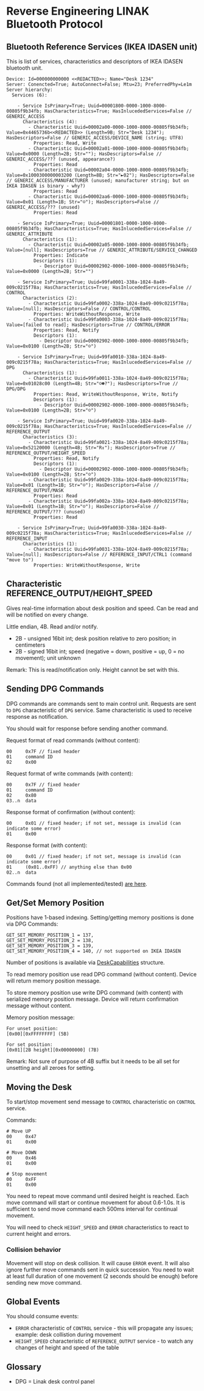 ﻿# Reverse Engineering LINAK Bluetooth Protocol

## Bluetooth Reference Services (IKEA IDASEN unit)

This is list of services, characteristics and descriptors of IKEA IDASEN bluetooth unit.

```
Device: Id=000000000000 <<REDACTED>>; Name="Desk 1234"
Server: Conencted=True; AutoConnect=False; Mtu=23; PreferredPhy=Le1m
Server hierarchy:
  Services (6):

    - Service IsPrimary=True; Uuid=00001800-0000-1000-8000-00805f9b34fb; HasCharacteristics=True; HasInlucededServices=False // GENERIC_ACCESS
      Characteristics (4):
        - Characteristic Uuid=00002a00-0000-1000-8000-00805f9b34fb; Value=0x4465736b<<REDACTED>> (Length=9B; Str="Desk 1234"); HasDescriptors=False // GENERIC_ACCESS/DEVICE_NAME (string; UTF8)
          Properties: Read, Write
        - Characteristic Uuid=00002a01-0000-1000-8000-00805f9b34fb; Value=0x0000 (Length=2B; Str=""); HasDescriptors=False // GENERIC_ACCESS/??? (unused, appearance?)
          Properties: Read
        - Characteristic Uuid=00002a04-0000-1000-8000-00805f9b34fb; Value=0x1000300000003200 (Length=8B; Str="►02"); HasDescriptors=False // GENERIC_ACCESS/MANUFACTURER (unused; manufacturer string; but on IKEA IDASEN is binary - why?)
          Properties: Read
        - Characteristic Uuid=00002aa6-0000-1000-8000-00805f9b34fb; Value=0x01 (Length=1B; Str="☺"); HasDescriptors=False // GENERIC_ACCESS/??? (unused)
          Properties: Read

    - Service IsPrimary=True; Uuid=00001801-0000-1000-8000-00805f9b34fb; HasCharacteristics=True; HasInlucededServices=False // GENERIC_ATTRIBUTE
      Characteristics (1):
        - Characteristic Uuid=00002a05-0000-1000-8000-00805f9b34fb; Value=[null]; HasDescriptors=True // GENERIC_ATTRIBUTE/SERVICE_CHANGED
          Properties: Indicate
          Descriptors (1):
            - Descriptor Uuid=00002902-0000-1000-8000-00805f9b34fb; Value=0x0000 (Length=2B; Str="")
    
    - Service IsPrimary=True; Uuid=99fa0001-338a-1024-8a49-009c0215f78a; HasCharacteristics=True; HasInlucededServices=False // CONTROL
      Characteristics (2):
        - Characteristic Uuid=99fa0002-338a-1024-8a49-009c0215f78a; Value=[null]; HasDescriptors=False // CONTROL/CONTROL
          Properties: WriteWithoutResponse, Write
        - Characteristic Uuid=99fa0003-338a-1024-8a49-009c0215f78a; Value=[failed to read]; HasDescriptors=True // CONTROL/ERROR
          Properties: Read, Notify
          Descriptors (1):
            - Descriptor Uuid=00002902-0000-1000-8000-00805f9b34fb; Value=0x0100 (Length=2B; Str="☺")
    
    - Service IsPrimary=True; Uuid=99fa0010-338a-1024-8a49-009c0215f78a; HasCharacteristics=True; HasInlucededServices=False // DPG
      Characteristics (1):
        - Characteristic Uuid=99fa0011-338a-1024-8a49-009c0215f78a; Value=0x01028c00 (Length=4B; Str="☺☻?"); HasDescriptors=True // DPG/DPG
          Properties: Read, WriteWithoutResponse, Write, Notify
          Descriptors (1):
            - Descriptor Uuid=00002902-0000-1000-8000-00805f9b34fb; Value=0x0100 (Length=2B; Str="☺")
    
    - Service IsPrimary=True; Uuid=99fa0020-338a-1024-8a49-009c0215f78a; HasCharacteristics=True; HasInlucededServices=False // REFERENCE_OUTPUT
      Characteristics (3):
        - Characteristic Uuid=99fa0021-338a-1024-8a49-009c0215f78a; Value=0x52120000 (Length=4B; Str="R↕"); HasDescriptors=True // REFERENCE_OUTPUT/HEIGHT_SPEED
          Properties: Read, Notify
          Descriptors (1):
            - Descriptor Uuid=00002902-0000-1000-8000-00805f9b34fb; Value=0x0100 (Length=2B; Str="☺")
        - Characteristic Uuid=99fa0029-338a-1024-8a49-009c0215f78a; Value=0x01 (Length=1B; Str="☺"); HasDescriptors=False // REFERENCE_OUTPUT/MASK
          Properties: Read
        - Characteristic Uuid=99fa002a-338a-1024-8a49-009c0215f78a; Value=0x01 (Length=1B; Str="☺"); HasDescriptors=False // REFERENCE_OUTPUT/??? (unused)
          Properties: Read
    
    - Service IsPrimary=True; Uuid=99fa0030-338a-1024-8a49-009c0215f78a; HasCharacteristics=True; HasInlucededServices=False // REFERENCE_INPUT
      Characteristics (1):
        - Characteristic Uuid=99fa0031-338a-1024-8a49-009c0215f78a; Value=[null]; HasDescriptors=False // REFERENCE_INPUT/CTRL1 (command "move to")
          Properties: WriteWithoutResponse, Write
```

## Characteristic REFERENCE_OUTPUT/HEIGHT_SPEED

Gives real-time information about desk position and speed. Can be read and will be notified on every change.

Little endian, 4B. Read and/or notify.

* 2B - unsigned 16bit int; desk position relative to zero position; in centimeters
* 2B - signed 16bit int; speed (negative = down, positive = up, 0 = no movement); unit unknown

Remark: This is read/notification only. Height cannot be set with this.

## Sending DPG Commands

DPG commands are commands sent to main control unit. Requests are sent to `DPG` characteristic of `DPG` service. Same characteristic is used to receive response as notification.

You should wait for response before sending another command.

Request format of read commands (without content):

```
00     0x7F // fixed header
01     command ID
02     0x00
```

Request format of write commands (with content):

```
00     0x7F // fixed header
01     command ID
02     0x80
03..n  data
```

Response format of confirmation (without content):

```
00     0x01 // fixed header; if not set, message is invalid (can indicate some error)
01     0x00
```

Response format (with content):

```
00     0x01 // fixed header; if not set, message is invalid (can indicate some error)
01     (0x01..0xFF) // anything else than 0x00
02..n  data
```

Commands found (not all implemented/tested) [are here](./src/LinakDeskClient/Structures/DpgCommandTypes.cs).

## Get/Set Memory Position

Positions have 1-based indexing. Setting/getting memory positions is done via DPG Commands:

```
GET_SET_MEMORY_POSITION_1 = 137,
GET_SET_MEMORY_POSITION_2 = 138,
GET_SET_MEMORY_POSITION_3 = 139,
GET_SET_MEMORY_POSITION_4 = 140, // not supported on IKEA IDASEN
```

Number of positions is available via [DeskCapabilities](./src/LinakDeskClient/Structures/DeskCapabilities.cs) structure.

To read memory position use read DPG command (without content). Device will return memory position message.

To store memory position use write DPG command (with content) with serialized memory position message. Device will return confirmation message without content.

Memory position message:

```
For unset position:
[0x00][0xFFFFFFFF] (5B)

For set position:
[0x01][2B height][0x00000000] (7B)
```

Remark: Not sure of purpose of 4B suffix but it needs to be all set for unsetting and all zeroes for setting.

## Moving the Desk

To start/stop movement send message to `CONTROL` characteristic on `CONTROL` service.

Commands:

```
# Move UP
00     0x47
01     0x00

# Move DOWN
00     0x46
01     0x00

# Stop movement
00     0xFF
01     0x00
```

You need to repeat move command until desired height is reached. Each move command will start or continue movement for about 0.6-1.0s. It is sufficient to send move command each 500ms interval for continual movement. 

You will need to check `HEIGHT_SPEED` and `ERROR` characteristics to react to current height and errors.

### Collision behavior

Movement will stop on desk collision. It will cause `ERROR` event. It will also ignore further move commands sent in quick succession. You need to wait at least full duration of one movement (2 seconds should be enough) before sending new move command.

## Global Events

You should consume events:

* `ERROR` characteristic of `CONTROL` service - this will propagate any issues; example: desk collistion during movement
* `HEIGHT_SPEED` characteristic of `REFERENCE_OUTPUT` service - to watch any changes of height and speed of the table

## Glossary

* DPG = Linak desk control panel